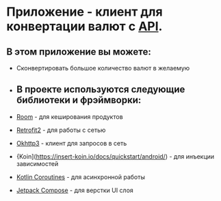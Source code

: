 # Приложение - клиент для конвертации валют c [API](https://api.currencybeacon.com/v1/).

## В этом приложение вы можете:
  - Сконвертировать большое количество валют в желаемую

- ## В проекте используются следующие библиотеки и фрэймворки:
- [Room](https://developer.android.com/jetpack/androidx/releases/room) - для кеширования продуктов
- [Retrofit2](https://github.com/square/retrofit) - для работы с сетью
- [Okhttp3](https://github.com/square/okhttp) - клиент для запросов в сеть
- {Koin](https://insert-koin.io/docs/quickstart/android/) - для инъекции зависимостей
- [Kotlin Coroutines](https://github.com/Kotlin/kotlinx.coroutines/) - для асинхронной работы
- [Jetpack Compose](https://developer.android.com/jetpack/compose) - для верстки UI слоя
